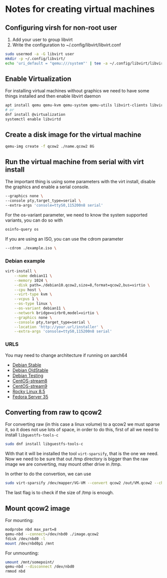 # Notes for creating virtual machines

## Configuring virsh for non-root user

1. Add your user to group libvirt
2. Write the configuration to ~/.config/libvirt/libvirt.conf

```bash
sudo usermod -a -G libvirt user
mkdir -p ~/.config/libvirt/
echo 'uri_default = "qemu:///system"' | tee -a ~/.config/libvirt/libvirt.conf
```

## Enable Virtualization

For installing virtual machines without graphics we need
 to have some things installed and then enable libvirt daemon

```bash
apt install qemu qemu-kvm qemu-system qemu-utils libvirt-clients libvirt-daemon-system virtinst virt-manager bridge-utils
# or
dnf install @virtualization
systemctl enable libvirtd
```

## Create a disk image for the virtual machine

```bash
qemu-img create -f qcow2 ./name.qcow2 8G
```

## Run the virtual machine from serial with virt install

The important thing is using some parameters with the
 virt install, disable the graphics and enable a serial console.

```bash
--graphics none \
--console pty,target_type=serial \
--extra-args 'console=ttyS0,115200n8 serial'
```

For the os-variant parameter, we need to know the system
 supported variants, you can do so with

```bash
osinfo-query os
```

If you are using an ISO, you can use the cdrom parameter

```bash
--cdrom ./example.iso \
```

### Debian example

```bash
virt-install \
    --name debian11 \
    --memory 1024 \
    --disk path=./debian10.qcow2,size=8,format=qcow2,bus=virtio \
    --cpu host \
    --virt-type kvm \
    --vcpus 1 \
    --os-type linux \
    --os-variant debian11 \
    --network bridge=virbr0,model=virtio \
    --graphics none \
    --console pty,target_type=serial \
    --location 'http://your.url/installer' \
    --extra-args 'console=ttyS0,115200n8 serial'
```

### URLS

You may need to change architecture if running on aarch64

- [Debian Stable](http://ftp.debian.org/debian/dists/stable/main/installer-amd64/)
- [Debian OldStable](http://ftp.debian.org/debian/dists/oldstable/main/installer-amd64/)
- [Debian Testing](http://ftp.debian.org/debian/dists/testing/main/installer-amd64/)
- [CentOS-stream8](http://mirror.centos.org/centos/8-stream/BaseOS/x86_64/os/)
- [CentOS-stream9](http://mirror.stream.centos.org/9-stream/BaseOS/x86_64/os/)
- [Rocky Linux 8.5](https://dl.rockylinux.org/pub/rocky/8.5/BaseOS/x86_64/os/)
- [Fedora Server 35](https://mirror.umd.edu/fedora/linux/releases/35/Server/x86_64/os/)

## Converting from raw to qcow2

For converting raw (in this case a linux volume) to a qcow2 we
 must sparse it, so it does not use lots of space, in order to
 do this, first of all we need to install `libguestfs-tools-c`

 ``` sh
sudo dnf install libguestfs-tools-c
 ```

With that it will be installed the tool `virt-sparsify`, that is
 the one we need. Now we need to be sure that out /tmp directory
 is bigger than the raw image we are converting, may mount other
 drive in /tmp.

In orther to do the convertion, we can use

```sh
sudo virt-sparsify /dev/mapper/VG-VM --convert qcow2 /out/VM.qcow2 --check-tmpdir fail
```

The last flag is to check if the size of /tmp is enough.

## Mount qcow2 image

For mounting:

```sh
modprobe nbd max_part=8
qemu-nbd --connect=/dev/nbd0 ./image.qcow2
fdisk /dev/nbd0 -l
mount /dev/nbd0p1 /mnt
```

For unmounting:

```sh
umount /mnt/somepoint/
qemu-nbd --disconnect /dev/nbd0
rmmod nbd
```
